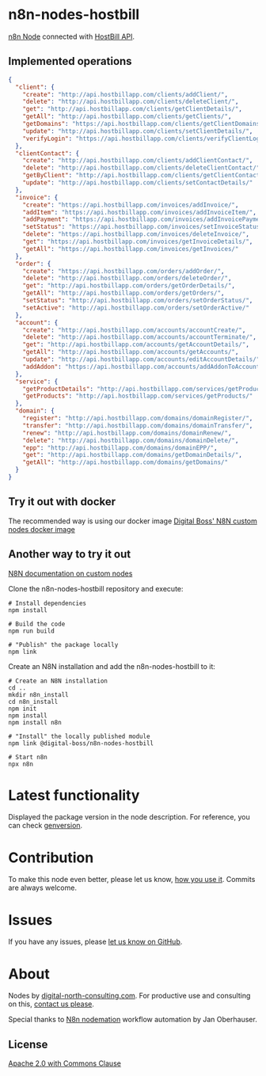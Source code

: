 # n8n-nodes-hostbill

[n8n Node](https://docs.n8n.io/integrations/) connected with [HostBill API](http://api.hostbillapp.com/).

## Implemented operations

```json
{
  "client": {
    "create": "http://api.hostbillapp.com/clients/addClient/",
    "delete": "http://api.hostbillapp.com/clients/deleteClient/",
    "get": "http://api.hostbillapp.com/clients/getClientDetails/",
    "getAll": "http://api.hostbillapp.com/clients/getClients/",
    "getDomains": "https://api.hostbillapp.com/clients/getClientDomains/",
    "update": "http://api.hostbillapp.com/clients/setClientDetails/",
    "verifyLogin": "https://api.hostbillapp.com/clients/verifyClientLogin/"
  },
  "clientContact": {
    "create": "http://api.hostbillapp.com/clients/addClientContact/",
    "delete": "http://api.hostbillapp.com/clients/deleteClientContact/",
    "getByClient": "http://api.hostbillapp.com/clients/getClientContacts/",
    "update": "http://api.hostbillapp.com/clients/setContactDetails/"
  },
  "invoice": {
    "create": "https://api.hostbillapp.com/invoices/addInvoice/",
    "addItem": "https://api.hostbillapp.com/invoices/addInvoiceItem/",
    "addPayment": "https://api.hostbillapp.com/invoices/addInvoicePayment/",
    "setStatus": "https://api.hostbillapp.com/invoices/setInvoiceStatus/",
    "delete": "https://api.hostbillapp.com/invoices/deleteInvoice/",
    "get": "https://api.hostbillapp.com/invoices/getInvoiceDetails/",
    "getAll": "https://api.hostbillapp.com/invoices/getInvoices/"
  },
  "order": {
    "create": "https://api.hostbillapp.com/orders/addOrder/",
    "delete": "http://api.hostbillapp.com/orders/deleteOrder/",
    "get": "http://api.hostbillapp.com/orders/getOrderDetails/",
    "getAll": "http://api.hostbillapp.com/orders/getOrders/",
    "setStatus": "http://api.hostbillapp.com/orders/setOrderStatus/",
    "setActive": "http://api.hostbillapp.com/orders/setOrderActive/"
  },
  "account": {
    "create": "http://api.hostbillapp.com/accounts/accountCreate/",
    "delete": "http://api.hostbillapp.com/accounts/accountTerminate/",
    "get": "http://api.hostbillapp.com/accounts/getAccountDetails/",
    "getAll": "http://api.hostbillapp.com/accounts/getAccounts/",
    "update": "http://api.hostbillapp.com/accounts/editAccountDetails/",
    "addAddon": "https://api.hostbillapp.com/accounts/addAddonToAccount/"
  },
  "service": {
    "getProductDetails": "http://api.hostbillapp.com/services/getProductDetails/",
    "getProducts": "http://api.hostbillapp.com/services/getProducts/"
  },
  "domain": {
    "register": "http://api.hostbillapp.com/domains/domainRegister/",
    "transfer": "http://api.hostbillapp.com/domains/domainTransfer/",
    "renew": "http://api.hostbillapp.com/domains/domainRenew/",
    "delete": "http://api.hostbillapp.com/domains/domainDelete/",
    "epp": "http://api.hostbillapp.com/domains/domainEPP/",
    "get": "http://api.hostbillapp.com/domains/getDomainDetails/",
    "getAll": "http://api.hostbillapp.com/domains/getDomains/"
  }
}
```

## Try it out with docker

The recommended way is using our docker image [Digital Boss' N8N custom nodes docker image](https://hub.docker.com/r/digitalboss/n8n-custom-nodes)

## Another way to try it out

[N8N documentation on custom nodes](https://docs.n8n.io/nodes/creating-nodes/create-n8n-nodes-module.html)

Clone the n8n-nodes-hostbill repository and execute:
```
# Install dependencies
npm install

# Build the code
npm run build

# "Publish" the package locally
npm link
```

Create an N8N installation and add the n8n-nodes-hostbill to it:
```
# Create an N8N installation
cd ..
mkdir n8n_install
cd n8n_install
npm init
npm install
npm install n8n

# "Install" the locally published module
npm link @digital-boss/n8n-nodes-hostbill

# Start n8n
npx n8n
```

# Latest functionality

Displayed the package version in the node description. For reference, you can check [genversion](https://www.npmjs.com/package/genversion).

# Contribution

To make this node even better, please let us know, [how you use it](mailto:info@digital-north-consulting.com). Commits are always welcome.

# Issues

If you have any issues, please [let us know on GitHub](https://github.com/digital-boss/n8n-nodes-hostbill/issues).

# About

Nodes by [digital-north-consulting.com](https://digital-north-consulting.com). For productive use and consulting on this, [contact us please](mailto:info@digital-north-consulting.com).

Special thanks to [N8n nodemation](https://n8n.io) workflow automation by Jan Oberhauser.

## License

[Apache 2.0 with Commons Clause](https://github.com/n8n-io/n8n/blob/master/packages/nodes-base/LICENSE.md)
